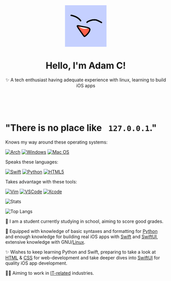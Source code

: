<div align="center">
  <a href="https://github.com/Wind-Explorer">
    <img src="images/profile.png" alt="Logo" width="130" height="130">
  </a>

  <h1 align="center">Hello, I'm Adam C!</h1>

  <p align="center">
    ✨ A tech enthusiast having adequate experience with linux, learning to build iOS apps
    <br />
    <br />
    <br />
    <br />
    <br />
  </p>
</div>

# "There is no place like `  127.0.0.1 `."


Knows my way around these operating systems:

[![Arch](https://img.shields.io/badge/Arch%20Linux-1793D1?logo=arch-linux&logoColor=fff&style=for-the-badge)](wiki.archlinux.org) [![Windows](https://img.shields.io/badge/Windows-0078D6?style=for-the-badge&logo=windows&logoColor=white)](https://www.microsoft.com/en-us/windows) [![Mac OS](https://img.shields.io/badge/mac%20os-000000?style=for-the-badge&logo=macos&logoColor=F0F0F0)](https://www.apple.com/macos/monterey/)

Speaks these languages:

[![Swift](https://img.shields.io/badge/swift-F54A2A?style=for-the-badge&logo=swift&logoColor=white)](https://www.swift.org) [![Python](https://img.shields.io/badge/python-3670A0?style=for-the-badge&logo=python&logoColor=ffdd54)](https://www.python.org) [![HTML5](https://img.shields.io/badge/html5-%23E34F26.svg?style=for-the-badge&logo=html5&logoColor=white)](https://en.wikipedia.org/wiki/HTML)

Takes advantage with these tools:

[![Vim](https://img.shields.io/badge/VIM-%2311AB00.svg?&style=for-the-badge&logo=vim&logoColor=white)](https://www.vim.org) [![VSCode](https://img.shields.io/badge/Visual_Studio_Code-0078D4?style=for-the-badge&logo=visual%20studio%20code&logoColor=white)](https://code.visualstudio.com) [![Xcode](https://img.shields.io/badge/Xcode-007ACC?style=for-the-badge&logo=Xcode&logoColor=white)](https://developer.apple.com/xcode/)

![Stats](https://github-readme-stats.vercel.app/api?username=Wind-Explorer&hide=stars&show_icons=true&theme=calm)

![Top Langs](https://github-readme-stats.vercel.app/api/top-langs/?username=Wind-Explorer&layout=compact&theme=calm)

📖 I am a student currently studying in school, aiming to score good grades.

🧠 Equipped with knowledge of basic syntaxes and formatting for [Python][2] and enough knowledge for building real iOS apps with [Swift][3] and [SwiftUI][7], extensive knowledge with GNU/[Linux][4].

✨ Wishes to keep learning Python and Swift, preparing to take a look at [HTML][5] & [CSS][6] for web-development and take deeper dives into [SwiftUI][7] for quality iOS app development.

👨‍💻 Aiming to work in [IT-related][8] industries.


[2]:https://en.wikipedia.org/wiki/Python_(programming_language)
[3]:https://en.wikipedia.org/wiki/Swift_(programming_language)
[4]:https://en.wikipedia.org/wiki/Linux
[5]:https://en.wikipedia.org/wiki/HTML
[6]:https://en.wikipedia.org/wiki/CSS
[7]:https://developer.apple.com/xcode/swiftui/
[8]:https://en.wikipedia.org/wiki/Computer_security

<!---
Wind-Explorer/Wind-Explorer is a ✨ special ✨ repository because its `README.md` (this file) appears on your GitHub profile.
You can click the Preview link to take a look at your changes.
--->
